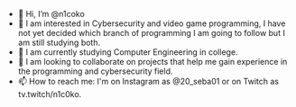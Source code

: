 - 👋 Hi, I’m @n1coko
- 👀 I am interested in Cybersecurity and video game programming, I have not yet decided which branch of programming I am going to follow but I am still studying both.
- 🌱 I am currently studying Computer Engineering in college.
- 💞️ I am looking to collaborate on projects that help me gain experience in the programming and cybersecurity field.
- 📫 How to reach me: I'm on Instagram as @20_seba01 or on Twitch as tv.twitch/n1c0ko.

<!---
n1coko/n1coko is a ✨ special ✨ repository because its `README.md` (this file) appears on your GitHub profile.
You can click the Preview link to take a look at your changes.
--->
